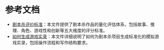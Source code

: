 # 参考文档

- [剧本杀评价标准](./剧本杀评价标准.md)：本文件提供了剧本杀作品的量化评估体系，包括故事、推理、角色、游戏性和创新等五大维度的评分标准。
- [如何生成游戏实录](./如何生成游戏实录.md)：本文件详细说明了如何为剧本杀项目生成标准化的模拟游戏实录，包括操作流程和写作结构要求。
